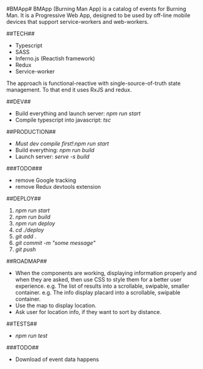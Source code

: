 #BMApp#
BMApp (Burning Man App) is a catalog of events for Burning Man. It is a Progressive Web App, designed to be used by off-line mobile devices that support service-workers and web-workers.

##TECH##
* Typescript
* SASS
* Inferno.js (Reactish framework)
* Redux
* Service-worker

The approach is functional-reactive with single-source-of-truth state management. To that end it uses RxJS and redux.

##DEV##
* Build everything and launch server: *npm run start*
* Compile typescript into javascript: *tsc*

##PRODUCTION##
* *Must dev compile first!*:*npm run start*
* Build everything: *npm run build*
* Launch server: *serve -s build*

###TODO###
* remove Google tracking
* remove Redux devtools extension

##DEPLOY##
1. *npm run start*
1. *npm run build*
1. *npm run deploy*
1. *cd ./deploy*
1. *git add .*
1. *git commit -m "some message"*
1. *git push*

##ROADMAP##
* When the components are working, displaying information properly and when they are asked, then use CSS to style them for a better user experience.
  e.g. The list of results into a scrollable, swipable, smaller container.
  e.g. The info display placard into a scrollable, swipable container.
* Use the map to display location.
* Ask user for location info, if they want to sort by distance.

##TESTS##
* *npm run test*

###TODO##
* Download of event data happens